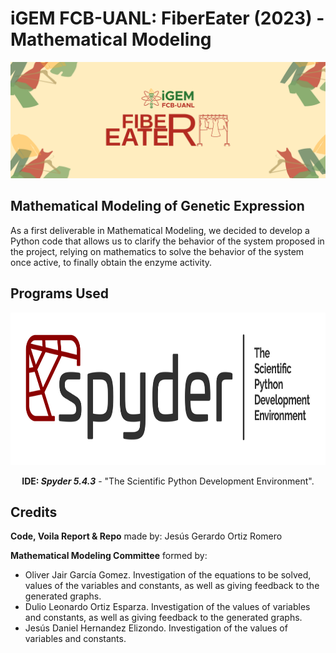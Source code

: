# iGEM FCB-UANL: FiberEater (2023) - Mathematical Modeling 
![FiberEater_Logo2023](https://github.com/j-gorm/MathModel-FiberEater-2023-iDL-FCB-UANL/blob/main/Images/COVERGitHub.png?raw=true)

## Mathematical Modeling of Genetic Expression
As a first deliverable in Mathematical Modeling, we decided to develop a Python code that allows us to clarify the behavior of the system proposed in the project, relying on mathematics to solve the behavior of the system once active, to finally obtain the enzyme activity.

## Programs Used
<p align="center">
    <img width="800" height="244" src="https://github.com/j-gorm/MathModel-FiberEater-2023-iDL-FCB-UANL/blob/main/Images/SpyderLogo.png?raw=true">
</p>

<div style='text-align: center;'>
    <p><strong>IDE: <em>Spyder 5.4.3</em></strong> - "The Scientific Python Development Environment".<p>
</div>

## Credits
__Code, Voila Report & Repo__ made by: Jesús Gerardo Ortiz Romero

__Mathematical Modeling Committee__ formed by:
- Oliver Jair García Gomez. Investigation of the equations to be solved, values of the variables and constants, as well as giving feedback to the generated graphs.
- Dulio Leonardo Ortiz Esparza. Investigation of the values of variables and constants, as well as giving feedback to the generated graphs.
- Jesús Daniel Hernandez Elizondo. Investigation of the values of variables and constants.